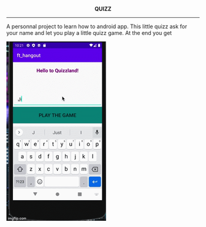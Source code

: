 **<p align="center" style="bold">QUIZZ</p>**
<hr>

A personnal project to learn how to android app.
This little quizz ask for your name and let you play a little quizz game. 
At the end you get 

![](43b7e8.gif)
